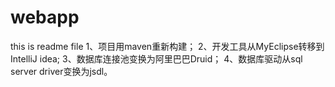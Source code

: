 # webapp
this is readme file
1、项目用maven重新构建；
2、开发工具从MyEclipse转移到IntelliJ idea;
3、数据库连接池变换为阿里巴巴Druid；
4、数据库驱动从sql server driver变换为jsdl。
